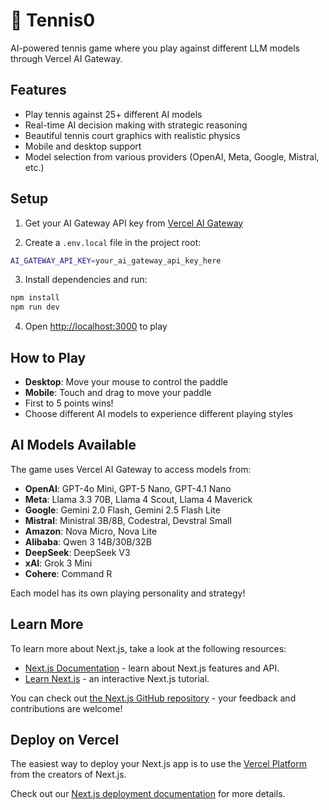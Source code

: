 # 🎾 Tennis0

AI-powered tennis game where you play against different LLM models through Vercel AI Gateway.

## Features

- Play tennis against 25+ different AI models
- Real-time AI decision making with strategic reasoning
- Beautiful tennis court graphics with realistic physics
- Mobile and desktop support
- Model selection from various providers (OpenAI, Meta, Google, Mistral, etc.)

## Setup

1. Get your AI Gateway API key from [Vercel AI Gateway](https://vercel.com/ai-gateway)

2. Create a `.env.local` file in the project root:
```bash
AI_GATEWAY_API_KEY=your_ai_gateway_api_key_here
```

3. Install dependencies and run:
```bash
npm install
npm run dev
```

4. Open [http://localhost:3000](http://localhost:3000) to play

## How to Play

- **Desktop**: Move your mouse to control the paddle
- **Mobile**: Touch and drag to move your paddle
- First to 5 points wins!
- Choose different AI models to experience different playing styles

## AI Models Available

The game uses Vercel AI Gateway to access models from:
- **OpenAI**: GPT-4o Mini, GPT-5 Nano, GPT-4.1 Nano
- **Meta**: Llama 3.3 70B, Llama 4 Scout, Llama 4 Maverick  
- **Google**: Gemini 2.0 Flash, Gemini 2.5 Flash Lite
- **Mistral**: Ministral 3B/8B, Codestral, Devstral Small
- **Amazon**: Nova Micro, Nova Lite
- **Alibaba**: Qwen 3 14B/30B/32B
- **DeepSeek**: DeepSeek V3
- **xAI**: Grok 3 Mini
- **Cohere**: Command R

Each model has its own playing personality and strategy!

## Learn More

To learn more about Next.js, take a look at the following resources:

- [Next.js Documentation](https://nextjs.org/docs) - learn about Next.js features and API.
- [Learn Next.js](https://nextjs.org/learn) - an interactive Next.js tutorial.

You can check out [the Next.js GitHub repository](https://github.com/vercel/next.js) - your feedback and contributions are welcome!

## Deploy on Vercel

The easiest way to deploy your Next.js app is to use the [Vercel Platform](https://vercel.com/new?utm_medium=default-template&filter=next.js&utm_source=create-next-app&utm_campaign=create-next-app-readme) from the creators of Next.js.

Check out our [Next.js deployment documentation](https://nextjs.org/docs/app/building-your-application/deploying) for more details.
